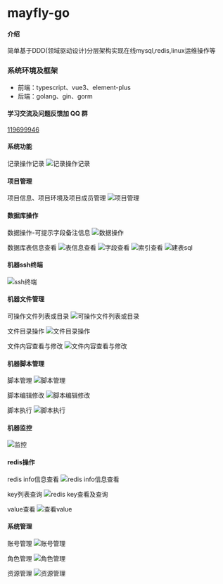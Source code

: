 # mayfly-go

#### 介绍
简单基于DDD(领域驱动设计)分层架构实现在线mysql,redis,linux运维操作等

### 系统环境及框架
- 前端：typescript、vue3、element-plus
- 后端：golang、gin、gorm


#### 学习交流及问题反馈加 QQ 群
<a target="_blank" href="https://qm.qq.com/cgi-bin/qm/qr?k=RdUY97Vx0T0vZ_1OOu-X1yFNkWgDwbjC&jump_from=webapi">119699946</a>


#### 系统功能

记录操作记录
![记录操作记录](https://images.gitee.com/uploads/images/2021/0508/204608_83ef7c33_1240250.png "屏幕截图.png")

#### 项目管理

项目信息、项目环境及项目成员管理
![项目管理](https://images.gitee.com/uploads/images/2021/0728/184742_f4913537_1240250.png "屏幕截图.png")


#### 数据库操作
数据操作-可提示字段备注信息
![数据操作](https://images.gitee.com/uploads/images/2021/0728/184856_e7ec69c2_1240250.png "屏幕截图.png")

数据库表信息查看
![表信息查看](https://images.gitee.com/uploads/images/2021/0818/174724_ba2114b3_1240250.png "屏幕截图.png")
![字段查看](https://images.gitee.com/uploads/images/2021/0818/174803_7043ba70_1240250.png "屏幕截图.png")
![索引查看](https://images.gitee.com/uploads/images/2021/0818/112757_980f1cf1_1240250.png "屏幕截图.png")
![建表sql](https://images.gitee.com/uploads/images/2021/0818/174612_17caeb95_1240250.png "屏幕截图.png")

#### 机器ssh终端
![ssh终端](https://images.gitee.com/uploads/images/2021/0607/173245_e2e1e89a_1240250.png "屏幕截图.png")


#### 机器文件管理

可操作文件列表或目录
![可操作文件列表或目录](https://images.gitee.com/uploads/images/2021/0508/174420_ce98f847_1240250.png "屏幕截图.png")

文件目录操作
![文件目录操作](https://images.gitee.com/uploads/images/2021/0508/174510_a54d6914_1240250.png "屏幕截图.png")

文件内容查看与修改
![文件内容查看与修改](https://images.gitee.com/uploads/images/2021/0607/173408_98728e08_1240250.png "屏幕截图.png")


#### 机器脚本管理
脚本管理
![脚本管理](https://images.gitee.com/uploads/images/2021/0508/174647_94e5d88b_1240250.png "屏幕截图.png")

脚本编辑修改
![脚本编辑修改](https://images.gitee.com/uploads/images/2021/0607/173634_27df37d2_1240250.png "屏幕截图.png")

脚本执行
![脚本执行](https://images.gitee.com/uploads/images/2021/0508/174846_728de79b_1240250.png "屏幕截图.png")


#### 机器监控
![监控](https://images.gitee.com/uploads/images/2021/0508/175506_111cfb68_1240250.png "屏幕截图.png")


#### redis操作

redis info信息查看
![redis info信息查看](https://images.gitee.com/uploads/images/2021/0728/184423_50cb5711_1240250.png "info信息查看.png")

key列表查询
![redis key查看及查询](https://images.gitee.com/uploads/images/2021/0728/184540_1fc607eb_1240250.png "key操作.png")

value查看
![查看value](https://images.gitee.com/uploads/images/2021/0818/175018_dc0e043e_1240250.png "屏幕截图.png")


#### 系统管理
账号管理
![账号管理](https://images.gitee.com/uploads/images/2021/0607/173919_a8d7dc18_1240250.png "屏幕截图.png")

角色管理
![角色管理](https://images.gitee.com/uploads/images/2021/0607/174028_3654fb28_1240250.png "屏幕截图.png")

资源管理
![资源管理](https://images.gitee.com/uploads/images/2021/0607/174436_e9e1535c_1240250.png "屏幕截图.png")